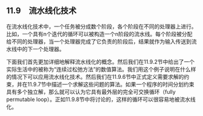## 11.9　流水线化技术

在流水线化技术中，一个任务被分成数个阶段，各个阶段在不同的处理器上进行。比如，一个具有n个迭代的循环可以被构造一个n阶段的流水线。每个阶段被分配给不同的处理器，当一个处理器完成了它负责的阶段后，结果就作为输入传送到流水线中的下一个处理器。

下面我们首先更加详细地解释流水线化的概念。然后我们在11.9.2节中给出了一个实际生活中的被称为“连续过松弛方法”的数值算法。我们用这个例子说明在什么样的情况下可以应用流水线化技术。然后我们在11.9.6节中正式定义需要求解的约束，并在11.9.7节中描述一个求解这些问题的算法。如果一个程序的时间分划约束具有多个独立解，那么就可以认为它具有最外层的完全可交换循环（fully permutable loop）。正如11.9.8节中将讨论的，这样的循环可以很容易地被流水线化。